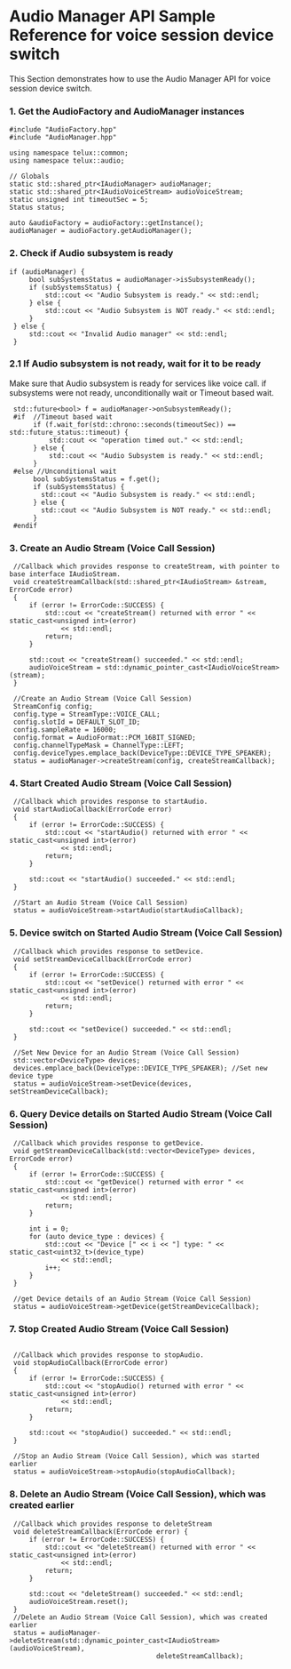 # Audio Manager API Sample Reference for voice session device switch

This Section demonstrates how to use the Audio Manager API for voice session device switch.

### 1. Get the AudioFactory and AudioManager instances

   ~~~~~~{.cpp}
   #include "AudioFactory.hpp"
   #include "AudioManager.hpp"

   using namespace telux::common;
   using namespace telux::audio;

   // Globals
   static std::shared_ptr<IAudioManager> audioManager;
   static std::shared_ptr<IAudioVoiceStream> audioVoiceStream;
   static unsigned int timeoutSec = 5;
   Status status;

   auto &audioFactory = audioFactory::getInstance();
   audioManager = audioFactory.getAudioManager();
   ~~~~~~

### 2. Check if Audio subsystem is ready

   ~~~~~~{.cpp}
   if (audioManager) {
        bool subSystemsStatus = audioManager->isSubsystemReady();
        if (subSystemsStatus) {
            std::cout << "Audio Subsystem is ready." << std::endl;
        } else {
            std::cout << "Audio Subsystem is NOT ready." << std::endl;
        }
    } else {
        std::cout << "Invalid Audio manager" << std::endl;
    }
   ~~~~~~

### 2.1 If Audio subsystem is not ready, wait for it to be ready

Make sure that Audio subsystem is ready for services like voice call.
if subsystems were not ready, unconditionally wait or Timeout based wait.

   ~~~~~~{.cpp}
    std::future<bool> f = audioManager->onSubsystemReady();
    #if  //Timeout based wait
         if (f.wait_for(std::chrono::seconds(timeoutSec)) == std::future_status::timeout) {
             std::cout << "operation timed out." << std::endl;
         } else {
             std::cout << "Audio Subsystem is ready." << std::endl;
         }
    #else //Unconditional wait
         bool subSystemsStatus = f.get();
         if (subSystemsStatus) {
           std::cout << "Audio Subsystem is ready." << std::endl;
         } else {
           std::cout << "Audio Subsystem is NOT ready." << std::endl;
         }
    #endif
   ~~~~~~

### 3. Create an Audio Stream (Voice Call Session)
   ~~~~~~{.cpp}
    //Callback which provides response to createStream, with pointer to base interface IAudioStream.
    void createStreamCallback(std::shared_ptr<IAudioStream> &stream, ErrorCode error)
    {
        if (error != ErrorCode::SUCCESS) {
            std::cout << "createStream() returned with error " << static_cast<unsigned int>(error)
                << std::endl;
            return;
        }

        std::cout << "createStream() succeeded." << std::endl;
        audioVoiceStream = std::dynamic_pointer_cast<IAudioVoiceStream>(stream);
    }

    //Create an Audio Stream (Voice Call Session)
    StreamConfig config;
    config.type = StreamType::VOICE_CALL;
    config.slotId = DEFAULT_SLOT_ID;
    config.sampleRate = 16000;
    config.format = AudioFormat::PCM_16BIT_SIGNED;
    config.channelTypeMask = ChannelType::LEFT;
    config.deviceTypes.emplace_back(DeviceType::DEVICE_TYPE_SPEAKER);
    status = audioManager->createStream(config, createStreamCallback);
   ~~~~~~

### 4. Start Created Audio Stream (Voice Call Session)
   ~~~~~~{.cpp}
    //Callback which provides response to startAudio.
    void startAudioCallback(ErrorCode error)
    {
        if (error != ErrorCode::SUCCESS) {
            std::cout << "startAudio() returned with error " << static_cast<unsigned int>(error)
                << std::endl;
            return;
        }

        std::cout << "startAudio() succeeded." << std::endl;
    }

    //Start an Audio Stream (Voice Call Session)
    status = audioVoiceStream->startAudio(startAudioCallback);
   ~~~~~~
### 5. Device switch on Started Audio Stream (Voice Call Session)
   ~~~~~~{.cpp}
    //Callback which provides response to setDevice.
    void setStreamDeviceCallback(ErrorCode error)
    {
        if (error != ErrorCode::SUCCESS) {
            std::cout << "setDevice() returned with error " << static_cast<unsigned int>(error)
                << std::endl;
            return;
        }

        std::cout << "setDevice() succeeded." << std::endl;
    }

    //Set New Device for an Audio Stream (Voice Call Session)
    std::vector<DeviceType> devices;
    devices.emplace_back(DeviceType::DEVICE_TYPE_SPEAKER); //Set new device type
    status = audioVoiceStream->setDevice(devices, setStreamDeviceCallback);
   ~~~~~~

### 6. Query Device details on Started Audio Stream (Voice Call Session)
   ~~~~~~{.cpp}
    //Callback which provides response to getDevice.
    void getStreamDeviceCallback(std::vector<DeviceType> devices, ErrorCode error)
    {
        if (error != ErrorCode::SUCCESS) {
            std::cout << "getDevice() returned with error " << static_cast<unsigned int>(error)
                << std::endl;
            return;
        }

        int i = 0;
        for (auto device_type : devices) {
            std::cout << "Device [" << i << "] type: " << static_cast<uint32_t>(device_type)
                << std::endl;
            i++;
        }
    }

    //get Device details of an Audio Stream (Voice Call Session)
    status = audioVoiceStream->getDevice(getStreamDeviceCallback);
   ~~~~~~

### 7. Stop Created Audio Stream (Voice Call Session)
   ~~~~~~{.cpp}

    //Callback which provides response to stopAudio.
    void stopAudioCallback(ErrorCode error)
    {
        if (error != ErrorCode::SUCCESS) {
            std::cout << "stopAudio() returned with error " << static_cast<unsigned int>(error)
                << std::endl;
            return;
        }

        std::cout << "stopAudio() succeeded." << std::endl;
    }

    //Stop an Audio Stream (Voice Call Session), which was started earlier
    status = audioVoiceStream->stopAudio(stopAudioCallback);
   ~~~~~~

### 8. Delete an Audio Stream (Voice Call Session), which was created earlier
   ~~~~~~{.cpp}
    //Callback which provides response to deleteStream
    void deleteStreamCallback(ErrorCode error) {
        if (error != ErrorCode::SUCCESS) {
            std::cout << "deleteStream() returned with error " << static_cast<unsigned int>(error)
                << std::endl;
            return;
        }

        std::cout << "deleteStream() succeeded." << std::endl;
        audioVoiceStream.reset();
    }
    //Delete an Audio Stream (Voice Call Session), which was created earlier
    status = audioManager->deleteStream(std::dynamic_pointer_cast<IAudioStream>(audioVoiceStream),
                                        deleteStreamCallback);
   ~~~~~~
